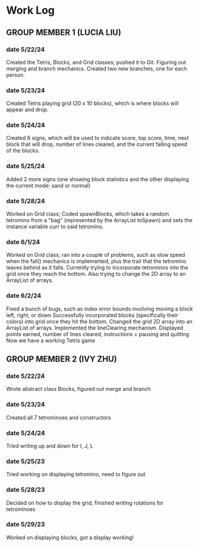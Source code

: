 # Work Log

## GROUP MEMBER 1 (LUCIA LIU)

### date 5/22/24

Created the Tetris, Blocks, and Grid classes; pushed it to Git. Figuring out merging and branch mechanics. Created two new branches, one for each person.

### date 5/23/24

Created Tetris playing grid (20 x 10 blocks), which is where blocks will appear and drop. 

### date 5/24/24

Created 6 signs, which will be used to indicate score, top score, time, next block that will drop, number of lines cleared,
and the current falling speed of the blocks. 

### date 5/25/24

Added 2 more signs (one showing block statistics and the other displaying the current mode: sand or normal)

### date 5/28/24

Worked on Grid class; Coded spawnBlocks, which takes a random tetromino from a "bag" 
(represented by the ArrayList toSpawn) and sets the instance variable curr to said tetromino.

### date 6/1/24

Worked on Grid class; ran into a couple of problems, such as slow speed when the fall() mechanics
is implemented, plus the trail that the tetromino leaves behind as it falls. Currently 
trying to incorporate tetrominos into the grid once they reach the bottom. Also trying to change
the 2D array to an ArrayList of arrays. 

### date 6/2/24

Fixed a bunch of bugs, such as index error bounds involving moving a block left, right, or down
Successfully incorporated blocks (specifically their colors) into grid once they hit the bottom.
Changed the grid 2D array into an ArrayList of arrays.
Implemented the lineClearing mechanism. 
Displayed points earned, number of lines cleared, instructions + pausing and quitting
Now we have a working Tetris game


## GROUP MEMBER 2 (IVY ZHU)

### date 5/22/24

Wrote abstract class Blocks, figured out merge and branch

### date 5/23/24

Created all 7 tetrominoes and constructors

### date 5/24/24

Tried writing up and down for I, J, L

### date 5/25/23

Tried working on displaying tetromino, need to figure out

### date 5/28/23

Decided on how to display the grid, finished writing rotations for tetrominoes

### date 5/29/23

Worked on displaying blocks, got a display working!
